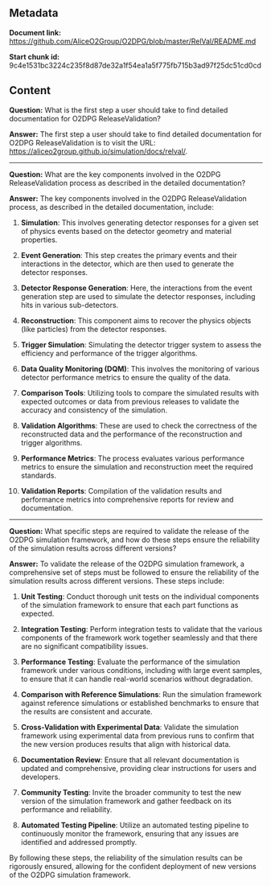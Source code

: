 ## Metadata

**Document link:** https://github.com/AliceO2Group/O2DPG/blob/master/RelVal/README.md

**Start chunk id:** 9c4e1531bc3224c235f8d87de32a1f54ea1a5f775fb715b3ad97f25dc51cd0cd

## Content

**Question:** What is the first step a user should take to find detailed documentation for O2DPG ReleaseValidation?

**Answer:** The first step a user should take to find detailed documentation for O2DPG ReleaseValidation is to visit the URL: <https://aliceo2group.github.io/simulation/docs/relval/>.

---

**Question:** What are the key components involved in the O2DPG ReleaseValidation process as described in the detailed documentation?

**Answer:** The key components involved in the O2DPG ReleaseValidation process, as described in the detailed documentation, include:

1. **Simulation**: This involves generating detector responses for a given set of physics events based on the detector geometry and material properties.

2. **Event Generation**: This step creates the primary events and their interactions in the detector, which are then used to generate the detector responses.

3. **Detector Response Generation**: Here, the interactions from the event generation step are used to simulate the detector responses, including hits in various sub-detectors.

4. **Reconstruction**: This component aims to recover the physics objects (like particles) from the detector responses.

5. **Trigger Simulation**: Simulating the detector trigger system to assess the efficiency and performance of the trigger algorithms.

6. **Data Quality Monitoring (DQM)**: This involves the monitoring of various detector performance metrics to ensure the quality of the data.

7. **Comparison Tools**: Utilizing tools to compare the simulated results with expected outcomes or data from previous releases to validate the accuracy and consistency of the simulation.

8. **Validation Algorithms**: These are used to check the correctness of the reconstructed data and the performance of the reconstruction and trigger algorithms.

9. **Performance Metrics**: The process evaluates various performance metrics to ensure the simulation and reconstruction meet the required standards.

10. **Validation Reports**: Compilation of the validation results and performance metrics into comprehensive reports for review and documentation.

---

**Question:** What specific steps are required to validate the release of the O2DPG simulation framework, and how do these steps ensure the reliability of the simulation results across different versions?

**Answer:** To validate the release of the O2DPG simulation framework, a comprehensive set of steps must be followed to ensure the reliability of the simulation results across different versions. These steps include:

1. **Unit Testing**: Conduct thorough unit tests on the individual components of the simulation framework to ensure that each part functions as expected.

2. **Integration Testing**: Perform integration tests to validate that the various components of the framework work together seamlessly and that there are no significant compatibility issues.

3. **Performance Testing**: Evaluate the performance of the simulation framework under various conditions, including with large event samples, to ensure that it can handle real-world scenarios without degradation.

4. **Comparison with Reference Simulations**: Run the simulation framework against reference simulations or established benchmarks to ensure that the results are consistent and accurate.

5. **Cross-Validation with Experimental Data**: Validate the simulation framework using experimental data from previous runs to confirm that the new version produces results that align with historical data.

6. **Documentation Review**: Ensure that all relevant documentation is updated and comprehensive, providing clear instructions for users and developers.

7. **Community Testing**: Invite the broader community to test the new version of the simulation framework and gather feedback on its performance and reliability.

8. **Automated Testing Pipeline**: Utilize an automated testing pipeline to continuously monitor the framework, ensuring that any issues are identified and addressed promptly.

By following these steps, the reliability of the simulation results can be rigorously ensured, allowing for the confident deployment of new versions of the O2DPG simulation framework.